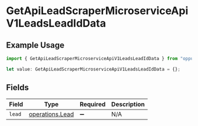 # GetApiLeadScraperMicroserviceApiV1LeadsLeadIdData

## Example Usage

```typescript
import { GetApiLeadScraperMicroserviceApiV1LeadsLeadIdData } from "oppulence-backend-sdk/models/operations";

let value: GetApiLeadScraperMicroserviceApiV1LeadsLeadIdData = {};
```

## Fields

| Field                                              | Type                                               | Required                                           | Description                                        |
| -------------------------------------------------- | -------------------------------------------------- | -------------------------------------------------- | -------------------------------------------------- |
| `lead`                                             | [operations.Lead](../../models/operations/lead.md) | :heavy_minus_sign:                                 | N/A                                                |